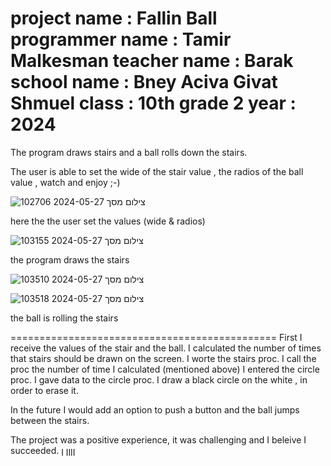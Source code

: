 project name : Fallin Ball
programmer name : Tamir Malkesman
teacher name : Barak 
school name : Bney Aciva Givat Shmuel
class : 10th grade 2
year : 2024
===================================
The program draws stairs and a ball rolls down the stairs.

The user is able to set the wide of the stair value , the radios of the ball value , watch and enjoy ;-)

![צילום מסך 2024-05-27 102706](https://github.com/baraksu/FallingBall/assets/167132950/495ec4c5-7461-442b-bd15-e9b4dfb9848c)

here the the user set the values (wide & radios)



![צילום מסך 2024-05-27 103155](https://github.com/baraksu/FallingBall/assets/167132950/52d24521-8fea-4d33-b32a-29b1a08a09cf)

the program draws the stairs


![צילום מסך 2024-05-27 103510](https://github.com/baraksu/FallingBall/assets/167132950/af22b127-9e97-4785-93d4-7cb4a45ce5ed)

![צילום מסך 2024-05-27 103518](https://github.com/baraksu/FallingBall/assets/167132950/7310aefe-67ba-4e86-b77f-2cd013d91756)


the ball is rolling the stairs

==============================================
First I receive the values of the stair and the ball.
I calculated the number of times that stairs should be drawn on the screen.
I worte the stairs proc.
I call the proc the number of time I calculated (mentioned above)
I entered the circle proc.
I gave data to the circle proc.
I draw a black circle on the white , in order to erase it.

In the future I would add an option to push a button and the ball jumps between the stairs.

The project was a positive experience, it was challenging and I beleive I succeeded.
ןןןן
ן
